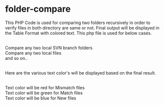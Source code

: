 folder-compare
==============

This PHP Code is used for comparing two folders recursively in order to verify files in both directory are same or not. Final output will be displayed in the Table Format with colored text.  This php file is used for below cases.<br/><br/>

Compare any two local SVN branch folders<br/>
Compare any two local files<br/>
and so on..<br/><br/>

Here are the various text color's will be displayed based on the final result.<br/><br/>

Text color will be red for Mismatch files<br/>
Text color will be green for Match files<br/>
Text color will be blue for New files<br/><br/>
